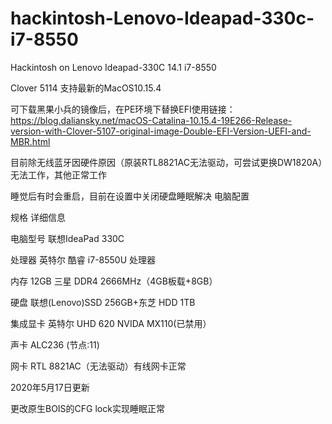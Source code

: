 # hackintosh-Lenovo-Ideapad-330c-i7-8550
Hackintosh on Lenovo Ideapad-330C 14.1 i7-8550

Clover 5114 支持最新的MacOS10.15.4

可下载黑果小兵的镜像后，在PE环境下替换EFI使用链接：https://blog.daliansky.net/macOS-Catalina-10.15.4-19E266-Release-version-with-Clover-5107-original-image-Double-EFI-Version-UEFI-and-MBR.html

目前除无线蓝牙因硬件原因（原装RTL8821AC无法驱动，可尝试更换DW1820A）无法工作，其他正常工作

睡觉后有时会重启，目前在设置中关闭硬盘睡眠解决
电脑配置

规格	详细信息

电脑型号	联想IdeaPad 330C

处理器	英特尔 酷睿 i7-8550U 处理器

内存	12GB 三星 DDR4 2666MHz（4GB板载+8GB）

硬盘	联想(Lenovo)SSD 256GB+东芝 HDD 1TB

集成显卡	英特尔 UHD 620 NVIDA MX110(已禁用）

声卡	ALC236 (节点:11)

网卡	RTL 8821AC（无法驱动）有线网卡正常

2020年5月17日更新

更改原生BOIS的CFG lock实现睡眠正常
